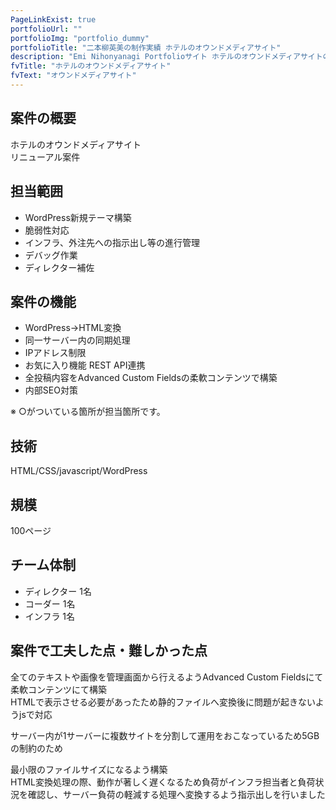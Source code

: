 ```yaml
---
PageLinkExist: true
portfolioUrl: ""
portfolioImg: "portfolio_dummy"
portfolioTitle: "二本柳英美の制作実績 ホテルのオウンドメディアサイト"
description: "Emi Nihonyanagi Portfolioサイト ホテルのオウンドメディアサイトの案件内容"
fvTitle: "ホテルのオウンドメディアサイト"
fvText: "オウンドメディアサイト"
---
```

<section class="page__portfolio">
  <div class="page__portfolio-detail container">
    <div class="page__portfolio-detailItem wow fadeInUp" data-wow-duration="1s" data-wow-delay="0.4s">
      <h2 class="main__titleJP">案件の概要</h2>
      <p class="main__text">ホテルのオウンドメディアサイト <br>リニューアル案件</p>
    </div>
    <div class="page__portfolio-detailItem wow fadeInUp" data-wow-duration="1s" data-wow-delay="0.4s">
      <h2 class="main__titleJP">担当範囲</h2>
      <ul class="page__portfolio-list">
        <li class="page__portfolio-listItem">WordPress新規テーマ構築</li>
        <li class="page__portfolio-listItem">脆弱性対応</li>
        <li class="page__portfolio-listItem">インフラ、外注先への指示出し等の進行管理</li>
        <li class="page__portfolio-listItem">デバッグ作業</li>
        <li class="page__portfolio-listItem">ディレクター補佐</li>
      </ul>
    </div>
    <div class="page__portfolio-detailItem wow fadeInUp" data-wow-duration="1s" data-wow-delay="0.4s">
      <h2 class="main__titleJP">案件の機能</h2>
      <div class="page__portfolio-box">
        <ul class="page__portfolio-list">
          <li class="page__portfolio-listItem">WordPress→HTML変換</li>
          <li class="page__portfolio-listItem">同一サーバー内の同期処理</li>
          <li class="page__portfolio-listItem myWork">IPアドレス制限</li>
          <li class="page__portfolio-listItem">お気に入り機能 REST API連携</li>
          <li class="page__portfolio-listItem myWork">全投稿内容をAdvanced Custom Fieldsの柔軟コンテンツで構築</li>
          <li class="page__portfolio-listItem myWork">内部SEO対策</li>
        </ul>
      </div>
      <p class="page__portfolio-notes">※ ○がついている箇所が担当箇所です。</p>
    </div>
    <div class="page__portfolio-detailItem wow fadeInUp" data-wow-duration="1s" data-wow-delay="0.4s">
      <h2 class="main__titleJP">技術</h2>
      <p class="main__text">HTML/CSS/javascript/WordPress</p>
    </div>
    <div class="page__portfolio-detailItem wow fadeInUp" data-wow-duration="1s" data-wow-delay="0.4s">
      <h2 class="main__titleJP">規模</h2>
      <p class="main__text">100ページ</p>
    </div>
    <div class="page__portfolio-detailItem wow fadeInUp" data-wow-duration="1s" data-wow-delay="0.4s">
      <h2 class="main__titleJP">チーム体制</h2>
      <ul class="page__portfolio-list">
        <li class="page__portfolio-listItem">ディレクター 1名</li>
        <li class="page__portfolio-listItem">コーダー 1名</li>
        <li class="page__portfolio-listItem">インフラ 1名</li>
      </ul>
    </div>
    <div class="page__portfolio-detailItem wow fadeInUp" data-wow-duration="1s" data-wow-delay="0.4s">
      <h2 class="main__titleJP">案件で工夫した点・難しかった点</h2>
      <div class="page__portfolio-box">
        <p class="main__text">全てのテキストや画像を管理画面から行えるようAdvanced Custom Fieldsにて柔軟コンテンツにて構築<br>HTMLで表示させる必要があったため静的ファイルへ変換後に問題が起きないようjsで対応</p>
        <p class="main__text">サーバー内が1サーバーに複数サイトを分割して運用をおこなっているため5GBの制約のため</p>
        <p class="main__text">最小限のファイルサイズになるよう構築<br>HTML変換処理の際、動作が著しく遅くなるため負荷がインフラ担当者と負荷状況を確認し、サーバー負荷の軽減する処理へ変換するよう指示出しを行いました</p>
      </div>
    </div>
  </div>
</section>